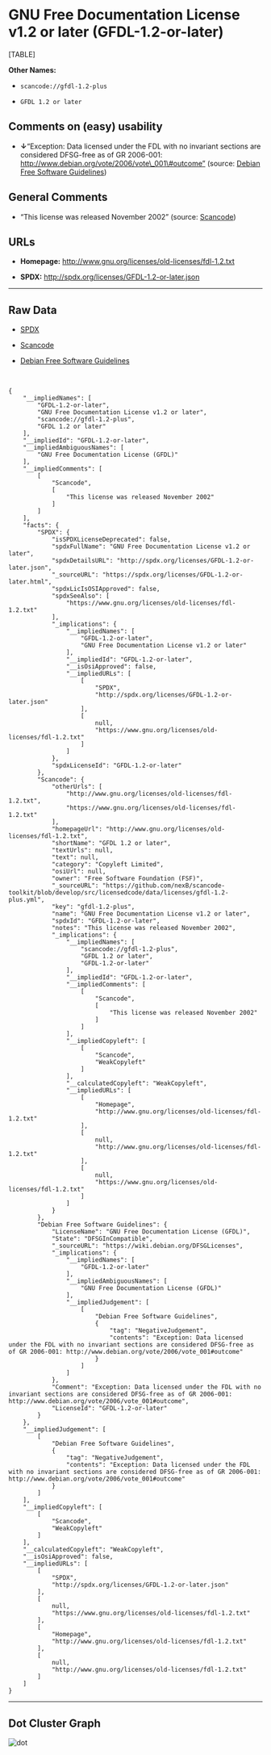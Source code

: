 GNU Free Documentation License v1.2 or later (GFDL-1.2-or-later)
================================================================

[TABLE]

**Other Names:**

-   `scancode://gfdl-1.2-plus`

-   `GFDL 1.2 or later`

Comments on (easy) usability
----------------------------

-   **↓**“Exception: Data licensed under the FDL with no invariant
    sections are considered DFSG-free as of GR 2006-001:
    http://www.debian.org/vote/2006/vote\_001\#outcome” (source: [Debian
    Free Software
    Guidelines](https://wiki.debian.org/DFSGLicenses "Debian Free Software Guidelines"))

General Comments
----------------

-   “This license was released November 2002” (source:
    [Scancode](https://github.com/nexB/scancode-toolkit/blob/develop/src/licensedcode/data/licenses/gfdl-1.2-plus.yml "Scancode"))

URLs
----

-   **Homepage:** http://www.gnu.org/licenses/old-licenses/fdl-1.2.txt

-   **SPDX:** http://spdx.org/licenses/GFDL-1.2-or-later.json

------------------------------------------------------------------------

Raw Data
--------

-   [SPDX](https://spdx.org/licenses/GFDL-1.2-or-later.html "SPDX")

-   [Scancode](https://github.com/nexB/scancode-toolkit/blob/develop/src/licensedcode/data/licenses/gfdl-1.2-plus.yml "Scancode")

-   [Debian Free Software
    Guidelines](https://wiki.debian.org/DFSGLicenses "Debian Free Software Guidelines")

&nbsp;

    {
        "__impliedNames": [
            "GFDL-1.2-or-later",
            "GNU Free Documentation License v1.2 or later",
            "scancode://gfdl-1.2-plus",
            "GFDL 1.2 or later"
        ],
        "__impliedId": "GFDL-1.2-or-later",
        "__impliedAmbiguousNames": [
            "GNU Free Documentation License (GFDL)"
        ],
        "__impliedComments": [
            [
                "Scancode",
                [
                    "This license was released November 2002"
                ]
            ]
        ],
        "facts": {
            "SPDX": {
                "isSPDXLicenseDeprecated": false,
                "spdxFullName": "GNU Free Documentation License v1.2 or later",
                "spdxDetailsURL": "http://spdx.org/licenses/GFDL-1.2-or-later.json",
                "_sourceURL": "https://spdx.org/licenses/GFDL-1.2-or-later.html",
                "spdxLicIsOSIApproved": false,
                "spdxSeeAlso": [
                    "https://www.gnu.org/licenses/old-licenses/fdl-1.2.txt"
                ],
                "_implications": {
                    "__impliedNames": [
                        "GFDL-1.2-or-later",
                        "GNU Free Documentation License v1.2 or later"
                    ],
                    "__impliedId": "GFDL-1.2-or-later",
                    "__isOsiApproved": false,
                    "__impliedURLs": [
                        [
                            "SPDX",
                            "http://spdx.org/licenses/GFDL-1.2-or-later.json"
                        ],
                        [
                            null,
                            "https://www.gnu.org/licenses/old-licenses/fdl-1.2.txt"
                        ]
                    ]
                },
                "spdxLicenseId": "GFDL-1.2-or-later"
            },
            "Scancode": {
                "otherUrls": [
                    "http://www.gnu.org/licenses/old-licenses/fdl-1.2.txt",
                    "https://www.gnu.org/licenses/old-licenses/fdl-1.2.txt"
                ],
                "homepageUrl": "http://www.gnu.org/licenses/old-licenses/fdl-1.2.txt",
                "shortName": "GFDL 1.2 or later",
                "textUrls": null,
                "text": null,
                "category": "Copyleft Limited",
                "osiUrl": null,
                "owner": "Free Software Foundation (FSF)",
                "_sourceURL": "https://github.com/nexB/scancode-toolkit/blob/develop/src/licensedcode/data/licenses/gfdl-1.2-plus.yml",
                "key": "gfdl-1.2-plus",
                "name": "GNU Free Documentation License v1.2 or later",
                "spdxId": "GFDL-1.2-or-later",
                "notes": "This license was released November 2002",
                "_implications": {
                    "__impliedNames": [
                        "scancode://gfdl-1.2-plus",
                        "GFDL 1.2 or later",
                        "GFDL-1.2-or-later"
                    ],
                    "__impliedId": "GFDL-1.2-or-later",
                    "__impliedComments": [
                        [
                            "Scancode",
                            [
                                "This license was released November 2002"
                            ]
                        ]
                    ],
                    "__impliedCopyleft": [
                        [
                            "Scancode",
                            "WeakCopyleft"
                        ]
                    ],
                    "__calculatedCopyleft": "WeakCopyleft",
                    "__impliedURLs": [
                        [
                            "Homepage",
                            "http://www.gnu.org/licenses/old-licenses/fdl-1.2.txt"
                        ],
                        [
                            null,
                            "http://www.gnu.org/licenses/old-licenses/fdl-1.2.txt"
                        ],
                        [
                            null,
                            "https://www.gnu.org/licenses/old-licenses/fdl-1.2.txt"
                        ]
                    ]
                }
            },
            "Debian Free Software Guidelines": {
                "LicenseName": "GNU Free Documentation License (GFDL)",
                "State": "DFSGInCompatible",
                "_sourceURL": "https://wiki.debian.org/DFSGLicenses",
                "_implications": {
                    "__impliedNames": [
                        "GFDL-1.2-or-later"
                    ],
                    "__impliedAmbiguousNames": [
                        "GNU Free Documentation License (GFDL)"
                    ],
                    "__impliedJudgement": [
                        [
                            "Debian Free Software Guidelines",
                            {
                                "tag": "NegativeJudgement",
                                "contents": "Exception: Data licensed under the FDL with no invariant sections are considered DFSG-free as of GR 2006-001: http://www.debian.org/vote/2006/vote_001#outcome"
                            }
                        ]
                    ]
                },
                "Comment": "Exception: Data licensed under the FDL with no invariant sections are considered DFSG-free as of GR 2006-001: http://www.debian.org/vote/2006/vote_001#outcome",
                "LicenseId": "GFDL-1.2-or-later"
            }
        },
        "__impliedJudgement": [
            [
                "Debian Free Software Guidelines",
                {
                    "tag": "NegativeJudgement",
                    "contents": "Exception: Data licensed under the FDL with no invariant sections are considered DFSG-free as of GR 2006-001: http://www.debian.org/vote/2006/vote_001#outcome"
                }
            ]
        ],
        "__impliedCopyleft": [
            [
                "Scancode",
                "WeakCopyleft"
            ]
        ],
        "__calculatedCopyleft": "WeakCopyleft",
        "__isOsiApproved": false,
        "__impliedURLs": [
            [
                "SPDX",
                "http://spdx.org/licenses/GFDL-1.2-or-later.json"
            ],
            [
                null,
                "https://www.gnu.org/licenses/old-licenses/fdl-1.2.txt"
            ],
            [
                "Homepage",
                "http://www.gnu.org/licenses/old-licenses/fdl-1.2.txt"
            ],
            [
                null,
                "http://www.gnu.org/licenses/old-licenses/fdl-1.2.txt"
            ]
        ]
    }

------------------------------------------------------------------------

Dot Cluster Graph
-----------------

![](../dot/GFDL-1.2-or-later.svg "dot")
